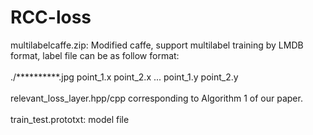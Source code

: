 # RCC-loss
multilabelcaffe.zip: Modified caffe, support multilabel training by LMDB format, label file can be as follow format:<br />  
./**********.jpg point_1.x point_2.x ... point_1.y point_2.y<br />  
relevant_loss_layer.hpp/cpp corresponding to Algorithm 1 of our paper.<br />  
train_test.prototxt: model file
